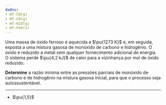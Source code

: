 ```yaml
---
dados:
- Hf-CO(g)
- Hf-CO(g)
- Hf-H2O(g)
- Hf-FeO(s)
---
```


Uma massa de óxido ferroso é aquecida a $\pu{1273 K}$ e, em seguida, exposta a uma mistura gasosa de monóxido de carbono e hidrogênio. O óxido é reduzido a metal sem qualquer fornecimento adicional de energia. O sistema perde $\pu{4,2 kJ}$ de calor para a vizinhança por mol de óxido reduzido. 

**Determine** a razão mínima entre as pressões parciais de monóxido de carbono e de hidrogênio na mistura gasosa inicial, para que o processo seja autossustentável. 

---

- $\pu{1,5}$
